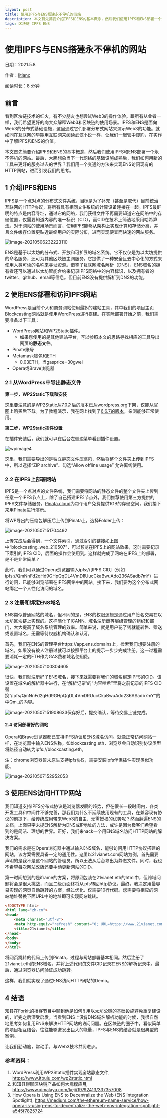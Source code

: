 ```yaml
---
layout: post
title: 使用IPFS与ENS搭建永不停机的网站
description: 本文首先简要介绍IPFS和ENS的基本概念，然后我们使用IPFS和ENS部署一个永不停机的网站。最后，大胆想象当下一代网络的基础设施成熟后，我们如何用新的工具来更好的服务过去的世界？我们用一个变通的方法来实现ENS访问现有的HTTP网站，进而引发我们的思考。
tags: 区块链 IPFS ENS
---
```


# 使用IPFS与ENS搭建永不停机的网站

日期：2021.5.8

作者：[litianc](https://github.com/litianc)

阅读时长：8 分钟

## 前言

看到区块链技术的红火，有不少朋友也想尝试Web3的操作体验。跟所有从业者一样，我们希望更好的向大众解释Web3和区块链的使用场景。IPFS和ENS是面向Web3的分布式基础设施，这里通过它们部署分布式网站来演示Web3的功能。就如同在互联网的早期用互联网来阅读武侠小说一样，让我们一起管中窥豹，在实作中了解IPFS和ENS的价值。

本文首先简要介绍IPFS和ENS的基本概念，然后我们使用IPFS和ENS部署一个永不停机的网站。最后，大胆想象当下一代网络的基础设施成熟后，我们如何用新的工具来更好的服务过去的世界？我们用一个变通的方法来实现ENS访问现有的HTTP网站，进而引发我们的思考。

## 1 介绍IPFS和ENS

IPFS是一个点对点的分布式文件系统，目标是为了补充（甚至是取代）目前统治互联网的HTTP协议，将所有具有相同文件系统的计算设备连接在一起。IPFS最鲜明的特点是内容寻址，通过它的网络，我们获得文件不再需要知道它在网络中的存储位置，仅需要知道内容的唯一标识（CID），而CID在技术上简洁地采用哈希算法。对于网站的使用场景而言，使用IPFS能够从架构上实现计算和存储分离，并且文件缓存位置更贴近最终用户的实际分布，进而实现便宜而快速的网站服务。

![image-20210506232223110](/images/posts/IPFS_ENS/image-20210506232223110.png)

ENS是基于以太坊的分布式、开放和可扩展的域名系统。它不仅仅是为以太坊提供的命名服务，还可为其他区块链主网服务，它提供了一种安全且去中心化的方式来使用人类可读的名称来寻址资源。借鉴了互联网域名解析（DNS），ENS域名的拥有者还可以通过以太坊智能合约来记录IPFS网络中的内容标识，以及拥有者的twitter、github、email等信息。但目前ENS没有提供解析到DNS的功能。

## 2 使用ENS部署和访问IPFS网站

WordPress是当前个人和商务网站使用最多的建站工具，其中我们的项目主页Blockcasting网站就是使用WordPress进行搭建。在实际部署开始之前，我们需要准备以下工具：

* WordPress网站和WP2Static插件。
  * 如果您使用的是其他建站平台，可以参照本文的思路寻找相应的工具导出网页的**静态文件**。
* Pinate账号
* Metamask钱包和ETH
  * 0.03ETH，当gasprice=30gwei
* Opera或Brave浏览器

### 2.1 从WordPress中导出静态文件

**第一步，WP2Static下载和安装**

这里要注意的是WP2Static从7.0之后的版本已从wordpress.org下架，仅能从[官网](https://wp2static.com/)上购买后下载。为了教程演示，我在网上找到了[6.6.7的版本](https://downloads.wordpress.org/plugin/static-html-output-plugin.6.6.7.zip)，亲测能够正常使用。

**第二步，WP2Static插件设置**

在插件安装后，我们就可以在后台左侧边菜单看到插件设置。

![wpimage4](/images/posts/IPFS_ENS/wpimage4.jpg)

这里，我们需要导出的是独立静态文件压缩包，然后将整个文件夹上传到IPFS中，所以选择“ZIP archive”、勾选“Allow offline usage” 允许离线使用。

### 2.2 在IPFS上部署网站

IPFS是一个点对点的文件系统，我们需要将网站的静态文件的整个文件夹上传到任意一个IPFS节点上，除了自己搭建IPFS节点外，我们推荐使用第三方提供的IPFS文件存储服务。[Pinata.cloud](https://pinata.cloud)为每个用户免费提供1GB的存储空间，我们接下来用Pinata进行演示。

将WP导出的压缩包解压后上传到Pinata上，选择Folder上传：

![image-20210507151704492](/images/posts/IPFS_ENS/image-20210507151704492.png)

上传完成后会得到，一个文件索引，通过索引的链接如上图中“blockcasting_web_210507"，可以预览在IPFS上的网站效果，这时需要记录下索引的IPFS CID，后面的操作会使用到。这样就完成了网站在IPFS上的部署，是不是非常简单？

此时，我们可以通过Opera浏览器输入ipfs://[IPFS CID]（例如ipfs://QmNnFd2qHd9GHpQqDL4VmDRUucCkaBwuAdo236ASadb7mY）进行访问，已能够浏览部署在IPFS网络中的网站。接下来，我们要为这个分布式网站绑定一个人性化访问的域名。

### 2.3 注册和绑定ENS域名

ENS类似普通网站的域名，但不同的是，ENS的权限逻辑是通过用户签名交易在以太坊区块链上实现的。这样简化了ICANN、域名注册商等层级管理的组织和部门，大大提高了域名系统管理的效率。简单来说，就是用户花了钱就能转售、赠送或设置域名，无需等待权威机构确认和认可。

首先，我们在ENS的管理平台https://app.ens.domains上，检索我们想要注册的域名，如果没有被人注册过就可以按照平台上的提示一步步完成注册，这一过程需要消耗一定的ETH作为GAS费和域名使用费。

![image-20210507100804605](/images/posts/IPFS_ENS/image-20210507100804605.png)

很快，我们就注册好了ENS域名，接下来就需要将我们的域名绑定IPFS的CID。该设置在域名的解析器中进行，在“解析记录”的“内容哈希”里将之前记录的IPFS CID替换“/ipfs/QmNnFd2qHd9GHpQqDL4VmDRUucCkaBwuAdo236ASadb7mY”的中Qm..的内容。

![image-20210507151908633](/images/posts/IPFS_ENS/image-20210507151908633.png)保存好后，提交确认，等待交易上链完成。

#### 2.4 访问部署好的网站

Opera和Brave浏览器都已支持IPFS协议和ENS域名访问。就像正常访问网站一样，在浏览器中输入ENS名称，如blockcasting.eth，浏览器会自动识别协议类型将路径自动转为ipfs://blockcasting.eth。

注：chrome浏览器暂未原生支持ipfs协议，需要安装ipfs伴侣插件实现类似功能。

![image-20210507152952053](/images/posts/IPFS_ENS/image-20210507152952053.png)

## 3 使用ENS访问HTTP网站

我们知道支持IPFS分布式协议是浏览器发展的趋势，但在很长一段时间内，各类开发工具和中间件不够完善，那我们为什么不延续使用现有的工具，在兼容现有协议的前提下，给传统应用带来Web3的自主、无需授权的优势呢？然而翻遍ENS的文档，上面只字未提ENS解析为DNS或IP地址的方法，或许是因为极客们希望看到的是简洁、理想的世界。正好，我们来hack一个用ENS域名访问HTTP网站的解决方案。

我们的需求是在Opera浏览器中通过输入ENS域名，能够访问用HTTP协议搭建的网站，该方案需要具备一定的通用性。这里以21vianet.com网站为例，首先需要声明的是我不是这个网站的管理员，所以无法从后台导出为静态文件。同时，我也不希望每次网站改版还要手动更新网站的CID。

第一时间想到的是iframe的方案，将原网包装在21vianet.eth的html中，但跨域问题将会是很大挑战，而且二级页面终将从ipfs转回http协议。最终，我决定用最容易实现的网页自动跳转的方案，经过优化，仅需要10行代码。您需要将相应的网站地址替换下面URL中的地址即可实现网站跳转。

```html
<!DOCTYPE html>
<html lang="zh-cn">
<head>
    <meta charset="utf-8">
    <meta http-equiv="refresh" content="0; URL=https://www.21vianet.com"> 
    <title>21vianet</title>
</head>
<body>
</body>
</html>
```

将网页跳转的代码上传到Pinata，过程与网站部署基本相同。然后注册了21vianet.eth的ENS域名，并将上述代码的文件CID记录在ENS的解析记录中。最后，通过浏览器访问验证成功跳转。

这样，我们就实现了通过ENS访问HTTP网站的Demo。

## 4 结语

知县在Forkit的播客节目中聊到他是如何复用以太坊公链的基础设施避免重复建设的，听完之后深受启发。当看到ENS上没有DNS域名解析功能的时候，我很自然地思考如何复用ENS来解决HTTP网站的访问问题。在区块链的圈子中，看似简单的项目相互结合，往往能够迸发出巨大的能量，IPFS与ENS的结合就是很典型的案例。

让我们勤动脑，常动手，与Web3技术共同进步。



### 参考资料：

1. WordPress利用WP2Static插件实现全站静态文件, https://www.itbulu.com/wp2static.html
2. 和知县聊聊区块链产品如何大规模应用, https://www.ximalaya.com/keji/19792413/337357008
3. How Opera is Using ENS to Decentralize the Web (ENS Integration Spotlight), https://medium.com/the-ethereum-name-service/how-opera-is-using-ens-to-decentralize-the-web-ens-integration-spotlight-a545f7825724